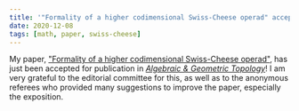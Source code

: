 ```yaml
---
title: '"Formality of a higher codimensional Swiss-Cheese operad" accepted in *Algebraic & Geometric Topology*'
date: 2020-12-08
tags: [math, paper, swiss-cheese]
---
```


My paper, ["Formality of a higher codimensional Swiss-Cheese operad"](/research/codim-swiss-cheese), has just been accepted for publication in [_Algebraic & Geometric Topology_](https://msp.org/agt/)!
I am very grateful to the editorial committee for this, as well as to the anonymous referees who provided many suggestions to improve the paper, especially the exposition.

